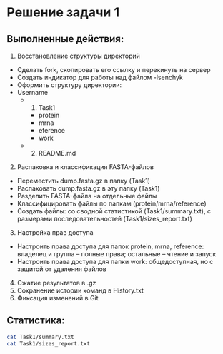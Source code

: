 # Решение задачи 1

## Выполненные действия:
1.	Восстановление структуры директорий 
- 	Сделать fork, скопировать его ссылку и перекинуть на сервер
- 	Создать индикатор для работы над файлом -lsenchyk
-   Оформить структуру директории:
- Username
  - 1. Task1
    -  protein
    -    mrna
    -    eference
    -    work
  - 2. README.md
2.  Распаковка и классификация FASTA-файлов
-  Переместить dump.fasta.gz в папку (Task1)
-  Распаковать dump.fasta.gz в эту папку (Task1)
-  Разделить FASTA-файла на отдельные файлы
-  Классифицировать файлы по папкам (protein/mrna/reference)
-  Создать файлы: со сводной статистикой (Task1/summary.txt),  с размерами последовательностей (Task1/sizes_report.txt)
3.  Настройка прав доступа
-  Настроить права доступа для папок protein, mrna, reference: владелец и группа – полные права; остальные – чтение и запуск
-  Настроить права доступа для папки work: общедоступная, но с защитой от удаления файлов
4.  Сжатие результатов в .gz
5.  Сохранение истории команд в History.txt
6.  Фиксация изменений в Git

## Статистика:
```bash
cat Task1/summary.txt
cat Task1/sizes_report.txt






























